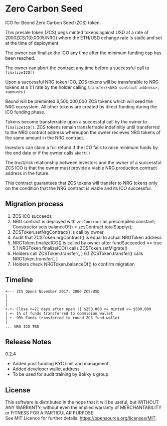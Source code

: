 # Zero Carbon Seed
ICO for Beond Zero Carbon Seed (ZCS) token.

This presale token (ZCS) pegs minted tokens against USD at a rate of
2000ZCS/$1  ($0.0005/NRG) where the ETH/USD echange rate is static and set at
the time of deployment.

The owner can finalize the ICO any time after the minimum funding cap has been
reached.

The owner can abort the contract any time before a successful call to
`finalizeICO()`

Upon a successful NRG token ICO, ZCS tokens will be transferable to NRG tokens
at a 1:1 rate by the holder calling `transfer(<NRG contract address>,<amount>)`

Beond will be preminted 6,500,000,000 ZCS tokens which will seed the NRG
ecosystem.  All other tokens are created by direct funding during the ICO
funding phase.

Tokens become transferrable upon a successful call by the owner to
`finalizeICO()`.
ZCS tokens remain transferrable indefinitly until transferred to the NRG
contract address whereupon the owner recieves NRG tokens of the same amount in
the NRG contract.

Investors can claim a full refund if the ICO fails to raise minimum funds by the
end date or if the owner calls `abort()`

The trust/risk relationship between investors and the owner of a successful ZCS
ICO is that the owner must provide a viable NRG production contract address in
the future.

This contract guarantees that ZCS tokens will transfer to NRG tokens only on the
condition that the NRG contract is viable and its ICO successful.

## Migration process

1. ZCS ICO succeeds
2. NRG contract is deployed with `zcsContract` as precompiled constant;
   Constructor sets balanceOf(<zcsContract>) = zcsContract.totalSupply();
3. ZCSToken.setNrgContract(<nrgContract>) is call by owner.
4. Audit that ZCSToken.nrgContract() is equal to actual NRGToken address
5. NRGToken.finalizeICO() is called by owner after fundSucceeded == true
5.1 NRGToken.finalizeICO() calls ZCSToken.setMigrate()
6. Holders call ZCSToken.transfer(<nrgContract>, <amount>)
6.1 ZCSToken.transfer() calls NRGToken.transfer(<holderAddr>, <amount>)
8. Holders check NRGToken.balanceOf(<holderAddr>) to confirm migration


## Timeline
```
+--- ZCS Opens November 2017. 2000 ZCS/USD
|
|
|
+-+- Close <=21 days after open || $250,000 <= minted <= $500,000
| +- 1% of funds transferred to commision wallet
| +- 99% Funds transferred to round ZCS fund wallet
|
... NRG ICO TBD
```

## Release Notes
0.2.4

* Added post funding KYC limit and managment
* Added developer wallet address
* To be used for audit training by Bokky's group

## License
This software is distributed in the hope that it will be useful,
but WITHOUT ANY WARRANTY; without even the implied warranty of
MERCHANTABILITY or FITNESS FOR A PARTICULAR PURPOSE.  
See MIT Licence for further details.
<https://opensource.org/licenses/MIT>.